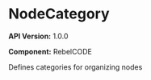 # NodeCategory

**API Version:** 1.0.0

**Component:** RebelCODE

Defines categories for organizing nodes

